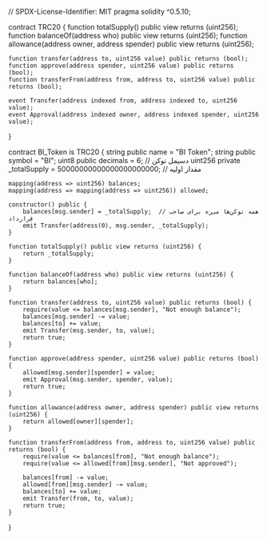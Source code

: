 // SPDX-License-Identifier: MIT
pragma solidity ^0.5.10;

contract TRC20 {
    function totalSupply() public view returns (uint256);
    function balanceOf(address who) public view returns (uint256);
    function allowance(address owner, address spender) public view returns (uint256);

    function transfer(address to, uint256 value) public returns (bool);
    function approve(address spender, uint256 value) public returns (bool);
    function transferFrom(address from, address to, uint256 value) public returns (bool);

    event Transfer(address indexed from, address indexed to, uint256 value);
    event Approval(address indexed owner, address indexed spender, uint256 value);
}

contract BI_Token is TRC20 {
    string public name = "BI Token";
    string public symbol = "BI";
    uint8 public decimals = 6;                // دسیمل توکن
    uint256 private _totalSupply = 50000000000000000000000;  // مقدار اولیه

    mapping(address => uint256) balances;
    mapping(address => mapping(address => uint256)) allowed;

    constructor() public {
        balances[msg.sender] = _totalSupply;  // همه توکن‌ها می‌ره برای صاحب قرارداد
        emit Transfer(address(0), msg.sender, _totalSupply);
    }

    function totalSupply() public view returns (uint256) {
        return _totalSupply;
    }

    function balanceOf(address who) public view returns (uint256) {
        return balances[who];
    }

    function transfer(address to, uint256 value) public returns (bool) {
        require(value <= balances[msg.sender], "Not enough balance");
        balances[msg.sender] -= value;
        balances[to] += value;
        emit Transfer(msg.sender, to, value);
        return true;
    }

    function approve(address spender, uint256 value) public returns (bool) {
        allowed[msg.sender][spender] = value;
        emit Approval(msg.sender, spender, value);
        return true;
    }

    function allowance(address owner, address spender) public view returns (uint256) {
        return allowed[owner][spender];
    }

    function transferFrom(address from, address to, uint256 value) public returns (bool) {
        require(value <= balances[from], "Not enough balance");
        require(value <= allowed[from][msg.sender], "Not approved");

        balances[from] -= value;
        allowed[from][msg.sender] -= value;
        balances[to] += value;
        emit Transfer(from, to, value);
        return true;
    }
}
